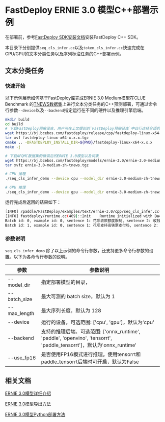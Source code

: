 # FastDeploy ERNIE 3.0 模型C++部署示例

在部署前，参考[FastDeploy SDK安装文档](https://github.com/PaddlePaddle/FastDeploy/blob/develop/docs/cn/build_and_install/download_prebuilt_libraries.md)安装FastDeploy C++ SDK。

本目录下分别提供`seq_cls_infer.cc`以及`token_cls_infer.cc`快速完成在CPU/GPU的文本分类任务以及序列标注任务的C++部署示例。


## 文本分类任务

### 快速开始

以下示例展示如何基于FastDeploy库完成ERNIE 3.0 Medium模型在CLUE Benchmark 的[TNEWS数据集](https://github.com/aceimnorstuvwxz/toutiao-text-classfication-dataset)上进行文本分类任务的C++预测部署，可通过命令行参数`--device`以及`--backend`指定运行在不同的硬件以及推理引擎后端。

```bash
mkdir build
cd build
# 下载FastDeploy预编译库，用户可在上文提到的`FastDeploy预编译库`中自行选择合适的版本使用
wget https://bj.bcebos.com/fastdeploy/release/cpp/fastdeploy-linux-x64-x.x.x.tgz
tar xvf fastdeploy-linux-x64-x.x.x.tgz
cmake .. -DFASTDEPLOY_INSTALL_DIR=${PWD}/fastdeploy-linux-x64-x.x.x
make -j

# 下载AFQMC数据集的微调后的ERNIE 3.0模型以及词表
wget https://bj.bcebos.com/fastdeploy/models/ernie-3.0/ernie-3.0-medium-zh-tnews.tgz
tar xvfz ernie-3.0-medium-zh-tnews.tgz

# CPU 推理
./seq_cls_infer_demo --device cpu --model_dir ernie-3.0-medium-zh-tnews

# GPU 推理
./seq_cls_infer_demo --device gpu --model_dir ernie-3.0-medium-zh-tnews

```

运行完成后返回的结果如下：
```bash
[INFO] /paddle/FastDeploy/examples/text/ernie-3.0/cpp/seq_cls_infer.cc(93)::CreateRuntimeOption    model_path = ernie-3.0-medium-zh-afqmc/infer.pdmodel, param_path = ernie-3.0-medium-zh-afqmc/infer.pdiparams
[INFO] fastdeploy/runtime.cc(469)::Init    Runtime initialized with Backend::ORT in Device::CPU.
Batch id: 0, example id: 0, sentence 1: 花呗收款额度限制, sentence 2: 收钱码，对花呗支付的金额有限制吗, label: 1, confidence:  0.581852
Batch id: 1, example id: 0, sentence 1: 花呗支持高铁票支付吗, sentence 2: 为什么友付宝不支持花呗付款, label: 0, confidence:  0.997921
```



### 参数说明

`seq_cls_infer_demo` 除了以上示例的命令行参数，还支持更多命令行参数的设置。以下为各命令行参数的说明。

| 参数 |参数说明 |
|----------|--------------|
|--model_dir | 指定部署模型的目录， |
|--batch_size |最大可测的 batch size，默认为 1|
|--max_length |最大序列长度，默认为 128|
|--device | 运行的设备，可选范围: ['cpu', 'gpu']，默认为'cpu' |
|--backend | 支持的推理后端，可选范围: ['onnx_runtime', 'paddle', 'openvino', 'tensorrt', 'paddle_tensorrt']，默认为'onnx_runtime' |
|--use_fp16 | 是否使用FP16模式进行推理。使用tensorrt和paddle_tensorrt后端时可开启，默认为False |

## 相关文档

[ERNIE 3.0模型详细介绍](../../README.md)

[ERNIE 3.0模型导出方法](../../README.md#模型导出)

[ERNIE 3.0模型Python部署方法](../python/README.md)
